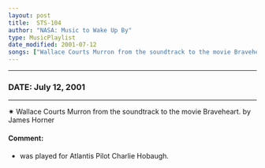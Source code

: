 ```yaml
---
layout: post
title:  STS-104
author: "NASA: Music to Wake Up By"
type: MusicPlaylist
date_modified: 2001-07-12
songs: ["Wallace Courts Murron from the soundtrack to the movie Braveheart. by James Horner"]
---
```


----
### DATE: July 12, 2001
----
✷ Wallace Courts Murron from the soundtrack to the movie Braveheart. by James Horner

#### Comment:
* was played for Atlantis Pilot Charlie Hobaugh.



<br/>
<center>
	<a target="_blank"
	   href="https://twitter.com/intent/tweet?hashtags=Space,NASA,Playlist,NASAWakeupCalls,SpaceProgram&text={{ page.author}}, '{{ page.songs.first }}' {{ page.title }}, {{ page.date | date: '%B %d, %Y' }}. {{ site.url }}{{ page.url }} @nasawakeupcalls">
	   <i class="fab fa-twitter" alt="Tweet this page" style="font-size: 1.3em;"></i>
	</a>
	&nbsp; 	<i class="fas fa-user-astronaut" style="font-size: 1.5em;"></i> &nbsp;
    <a type="amzn" search="'Wallace Courts Murron from the soundtrack to the movie Braveheart. by James Horner'" category="popular music">
        <i class="fab fa-amazon" style="font-size: 1.3em;"></i>
    </a>
</center>
